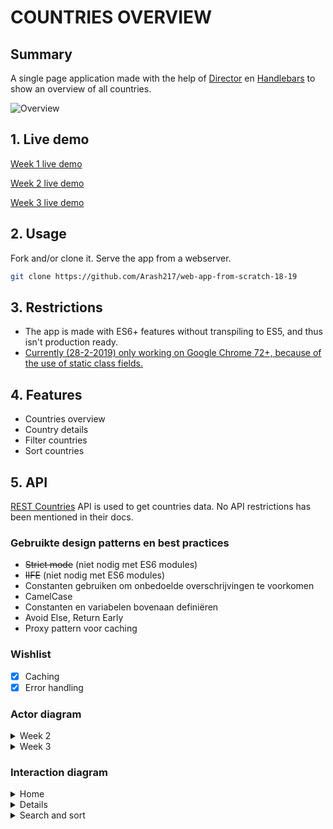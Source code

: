 # COUNTRIES OVERVIEW

## Summary

A single page application made with the help of [Director](https://github.com/flatiron/director) en [Handlebars](https://github.com/wycats/handlebars.js/) to show an overview of all countries.

![Overview](../master/images/app.png)

<!--
inhoudsopgave
 -->

## 1. Live demo

[Week 1 live demo](https://arash217.github.io/web-app-from-scratch-18-19/week1)

[Week 2 live demo](https://arash217.github.io/web-app-from-scratch-18-19/week2)

[Week 3 live demo](https://arash217.github.io/web-app-from-scratch-18-19/week3)

## 2. Usage

Fork and/or clone it. Serve the app from a webserver.
```bash
git clone https://github.com/Arash217/web-app-from-scratch-18-19
```

## 3. Restrictions

- The app is made with ES6+ features without transpiling to ES5, and thus isn't production ready. 
- [Currently (28-2-2019) only working on Google Chrome 72+, because of the use of static class fields.](https://kangax.github.io/compat-table/esnext/)

## 4. Features

- Countries overview 
- Country details
- Filter countries
- Sort countries

## 5. API

[REST Countries](https://restcountries.eu) API is used to get countries data.
No API restrictions has been mentioned in their docs.

<!--

### Interaction diagram

TODO

 -->

### Gebruikte design patterns en best practices

- ~~Strict mode~~ (niet nodig met ES6 modules)
- ~~IIFE~~ (niet nodig met ES6 modules)
- Constanten gebruiken om onbedoelde overschrijvingen te voorkomen
- CamelCase
- Constanten en variabelen bovenaan definiëren
- Avoid Else, Return Early
- Proxy pattern voor caching

### Wishlist

- [x] Caching
- [x] Error handling

### Actor diagram
 
<details>
<summary>Week 2</summary>

![Actor diagram](../master/images/actor-diagram-w2.jpg)
</details>

<details>
<summary>Week 3</summary>

![Actor diagram](../master/images/actor-diagram-w3.jpg)
</details>

### Interaction diagram

<details>
<summary>Home</summary>

![Actor diagram](../master/images/home-interaction.jpg)
</details>

<details>
<summary>Details</summary>

![Actor diagram](../master/images/details-interaction.jpg)
</details>

<details>
<summary>Search and sort</summary>

![Actor diagram](../master/images/search-and-sort-interaction.jpg)
</details>